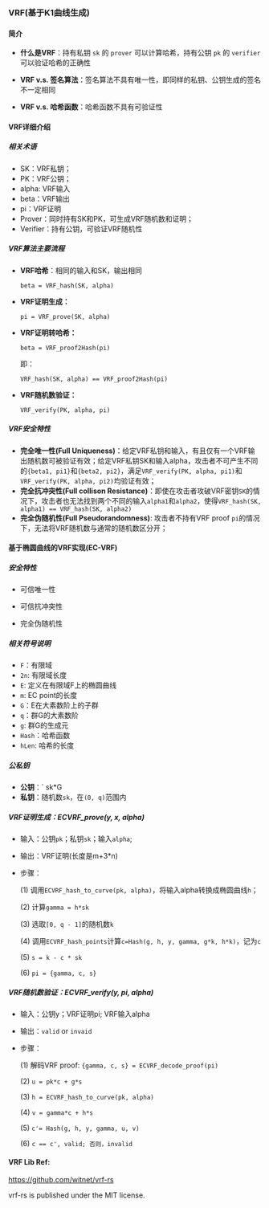 

### VRF(基于K1曲线生成)

#### 简介

- **什么是VRF**：持有私钥 `sk` 的 `prover` 可以计算哈希，持有公钥 `pk` 的 `verifier` 可以验证哈希的正确性

- **VRF v.s. 签名算法**：签名算法不具有唯一性，即同样的私钥、公钥生成的签名不一定相同

- **VRF v.s. 哈希函数**：哈希函数不具有可验证性

  

#### VRF详细介绍

##### 相关术语

- SK：VRF私钥；
- PK：VRF公钥；
- alpha: VRF输入
- beta：VRF输出
- pi：VRF证明
- Prover：同时持有SK和PK，可生成VRF随机数和证明；
- Verifier：持有公钥，可验证VRF随机性



##### VRF算法主要流程

- **VRF哈希**：相同的输入和SK，输出相同

  `beta = VRF_hash(SK, alpha)`

- **VRF证明生成：**

  `pi = VRF_prove(SK, alpha)`

- **VRF证明转哈希：**

  `beta = VRF_proof2Hash(pi)`

  即：

  `VRF_hash(SK, alpha) == VRF_proof2Hash(pi)`

- **VRF随机数验证：**

  `VRF_verify(PK, alpha, pi)`



##### VRF安全特性

- **完全唯一性(Full Uniqueness)**：给定VRF私钥和输入，有且仅有一个VRF输出随机数可被验证有效；给定VRF私钥SK和输入alpha，攻击者不可产生不同的`{beta1, pi1}`和`{beta2, pi2}`，满足`VRF_verify(PK, alpha, pi1)`和`VRF_verify(PK, alpha, pi2)`均验证有效；
- **完全抗冲突性(Full collison Resistance)**：即使在攻击者攻破VRF密钥`SK`的情况下，攻击者也无法找到两个不同的输入`alpha1`和`alpha2`，使得`VRF_hash(SK, alpha1) == VRF_hash(SK, alpha2)`
- **完全伪随机性(Full Pseudorandomness)**: 攻击者不持有VRF proof `pi`的情况下，无法将VRF随机数与通常的随机数区分开；

#### 基于椭圆曲线的VRF实现(EC-VRF)

##### 安全特性

- 可信唯一性

- 可信抗冲突性

- 完全伪随机性

  

##### 相关符号说明

- `F`：有限域
- `2n`: 有限域长度
- `E`:  定义在有限域F上的椭圆曲线
- `m`: EC point的长度
- `G`：E在大素数阶上的子群
- `q`：群G的大素数阶
- `g`: 群G的生成元
- `Hash`：哈希函数
- `hLen`: 哈希的长度

##### 公私钥

- **公钥**：` sk*G
- **私钥**：随机数`sk`，在`(0, q)`范围内



##### VRF证明生成：ECVRF_prove(y, x, alpha)

- 输入：公钥`pk`；私钥`sk`；输入`alpha`;

- 输出：VRF证明(长度是m+3*n)

- 步骤：

  (1) 调用`ECVRF_hash_to_curve(pk, alpha)`，将输入alpha转换成椭圆曲线`h`；

  (2) 计算`gamma = h*sk`

  (3) 选取`[0, q - 1]`的随机数`k`

  (4) 调用`ECVRF_hash_points`计算`c=Hash(g, h, y, gamma, g*k, h*k)`，记为`c`

  (5) `s = k - c * sk`

  (6) `pi = {gamma, c, s}`

  

##### VRF随机数验证：ECVRF_verify(y, pi, alpha)

- 输入：公钥y；VRF证明pi; VRF输入alpha

- 输出：`valid` or `invaid`

- 步骤：

  (1) 解码VRF proof:  `{gamma, c, s} = ECVRF_decode_proof(pi)`

  (2) `u = pk*c + g*s`

  (3) `h = ECVRF_hash_to_curve(pk, alpha)`

  (4)  `v = gamma*c + h*s`

  (5)  `c'= Hash(g, h, y, gamma, u, v)`

  (6) `c == c', valid; 否则，invalid`

  
#### VRF Lib Ref:
https://github.com/witnet/vrf-rs

vrf-rs is published under the MIT license.